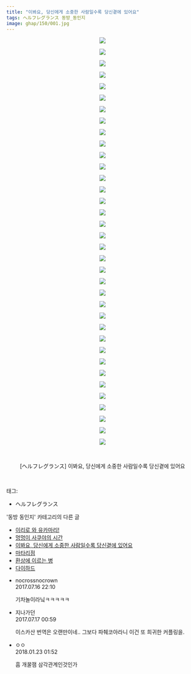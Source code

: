 ```yaml
---
title: "이봐요, 당신에게 소중한 사람일수록 당신곁에 있어요"
tags: ヘルフレグランス 동방_동인지
image: ghap/150/001.jpg
---
```

<div class="article">
<p style="text-align: center; clear: none; float: none;"><img src="{{ site.nasurl }}/ghap/150/001.jpg"/></p>
<p style="text-align: center; clear: none; float: none;"><img src="{{ site.nasurl }}/ghap/150/002.jpg"/></p>
<p style="text-align: center; clear: none; float: none;"><img src="{{ site.nasurl }}/ghap/150/003.jpg"/></p>
<p style="text-align: center; clear: none; float: none;"><img src="{{ site.nasurl }}/ghap/150/004.jpg"/></p>
<p style="text-align: center; clear: none; float: none;"><img src="{{ site.nasurl }}/ghap/150/005.jpg"/></p>
<p style="text-align: center; clear: none; float: none;"><img src="{{ site.nasurl }}/ghap/150/006.jpg"/></p>
<p style="text-align: center; clear: none; float: none;"><img src="{{ site.nasurl }}/ghap/150/007.jpg"/></p>
<p style="text-align: center; clear: none; float: none;"><img src="{{ site.nasurl }}/ghap/150/008.jpg"/></p>
<p style="text-align: center; clear: none; float: none;"><img src="{{ site.nasurl }}/ghap/150/009.jpg"/></p>
<p style="text-align: center; clear: none; float: none;"><img src="{{ site.nasurl }}/ghap/150/010.jpg"/></p>
<p style="text-align: center; clear: none; float: none;"><img src="{{ site.nasurl }}/ghap/150/011.jpg"/></p>
<p style="text-align: center; clear: none; float: none;"><img src="{{ site.nasurl }}/ghap/150/012.jpg"/></p>
<p style="text-align: center; clear: none; float: none;"><img src="{{ site.nasurl }}/ghap/150/013.jpg"/></p>
<p style="text-align: center; clear: none; float: none;"><img src="{{ site.nasurl }}/ghap/150/014.jpg"/></p>
<p style="text-align: center; clear: none; float: none;"><img src="{{ site.nasurl }}/ghap/150/015.jpg"/></p>
<p style="text-align: center; clear: none; float: none;"><img src="{{ site.nasurl }}/ghap/150/016.jpg"/></p>
<p style="text-align: center; clear: none; float: none;"><img src="{{ site.nasurl }}/ghap/150/017.jpg"/></p>
<p style="text-align: center; clear: none; float: none;"><img src="{{ site.nasurl }}/ghap/150/018.jpg"/></p>
<p style="text-align: center; clear: none; float: none;"><img src="{{ site.nasurl }}/ghap/150/019.jpg"/></p>
<p style="text-align: center; clear: none; float: none;"><img src="{{ site.nasurl }}/ghap/150/020.jpg"/></p>
<p style="text-align: center; clear: none; float: none;"><img src="{{ site.nasurl }}/ghap/150/021.jpg"/></p>
<p style="text-align: center; clear: none; float: none;"><img src="{{ site.nasurl }}/ghap/150/022.jpg"/></p>
<p style="text-align: center; clear: none; float: none;"><img src="{{ site.nasurl }}/ghap/150/023.jpg"/></p>
<p style="text-align: center; clear: none; float: none;"><img src="{{ site.nasurl }}/ghap/150/024.jpg"/></p>
<p style="text-align: center; clear: none; float: none;"><img src="{{ site.nasurl }}/ghap/150/025.jpg"/></p>
<p style="text-align: center; clear: none; float: none;"><img src="{{ site.nasurl }}/ghap/150/026.jpg"/></p>
<p style="text-align: center; clear: none; float: none;"><img src="{{ site.nasurl }}/ghap/150/027.jpg"/></p>
<p style="text-align: center; clear: none; float: none;"><img src="{{ site.nasurl }}/ghap/150/028.jpg"/></p>
<p style="text-align: center; clear: none; float: none;"><img src="{{ site.nasurl }}/ghap/150/029.jpg"/></p>
<p style="text-align: center; clear: none; float: none;"><img src="{{ site.nasurl }}/ghap/150/030.jpg"/></p>
<p style="text-align: center; clear: none; float: none;"><img src="{{ site.nasurl }}/ghap/150/031.jpg"/></p>
<p style="text-align: center; clear: none; float: none;"><img src="{{ site.nasurl }}/ghap/150/032.jpg"/></p>
<p style="text-align: center; clear: none; float: none;"><img src="{{ site.nasurl }}/ghap/150/033.jpg"/></p>
<p style="text-align: center; clear: none; float: none;"><img src="{{ site.nasurl }}/ghap/150/034.jpg"/></p>
<p style="text-align: center; clear: none; float: none;"><img src="{{ site.nasurl }}/ghap/150/035.jpg"/></p>
<p style="text-align: center; clear: none; float: none;"><img src="{{ site.nasurl }}/ghap/150/036.jpg"/></p>
<p style="text-align: center; clear: none; float: none;"><br/></p>
<p style="text-align: center; clear: none; float: none;">[ヘルフレグランス] 이봐요, 당신에게 소중한 사람일수록 당신곁에 있어요</p>
<p><br/></p>
</div><div class="tagTrail">
<p>태그: </p>
<ul>
<li>ヘルフレグランス</li>
</ul>
</div><div class="another">
<p>'동방 동인지' 카테고리의 다른 글</p>
<ul>
<li><a href="/2016-06-18-ghap_152">이리로 와 유카마리!</a></li>
<li><a href="/2016-06-18-ghap_151">멍멍이 사쿠야의 시간</a></li>
<li><a href="/2016-06-18-ghap_150">이봐요, 당신에게 소중한 사람일수록 당신곁에 있어요</a></li>
<li><a href="/2016-06-18-ghap_149">마타리점</a></li>
<li><a href="/2016-06-18-ghap_148">환상에 이르는 병</a></li>
<li><a href="/2016-06-18-ghap_147">다이하드</a></li>
</ul>
</div><div class="cb_module cb_fluid">
<div class="cb_wrt cb_profile">
<div class="comment">
<ul>
<li class="cb_thumb_off" id="comment15037265">
<div class="cb_comment_area">
<div class="cb_info_area">
<div class="cb_section">
<span class="cb_nick_name">nocrossnocrown</span>
</div>
<div class="cb_section">
<span class="cb_date">2017.07.16 22:10 </span>
</div>
</div>
<div class="cb_dsc_comment">
<p class="cb_dsc">
											기차놀이라닠ㅋㅋㅋㅋㅋ
										</p>
</div>
</div></li>
<li class="cb_thumb_off" id="comment15037408">
<div class="cb_comment_area">
<div class="cb_info_area">
<div class="cb_section">
<span class="cb_nick_name">지나가던</span>
</div>
<div class="cb_section">
<span class="cb_date">2017.07.17 00:59 </span>
</div>
</div>
<div class="cb_dsc_comment">
<p class="cb_dsc">
											이스카산 번역은 오랜만이네.. 그보다 파췌코아라니 이건 또 희귀한 커플링을.
										</p>
</div>
</div></li>
<li class="cb_thumb_off" id="comment15180421">
<div class="cb_comment_area">
<div class="cb_info_area">
<div class="cb_section">
<span class="cb_nick_name">ㅇㅇ</span>
</div>
<div class="cb_section">
<span class="cb_date">2018.01.23 01:52 </span>
</div>
</div>
<div class="cb_dsc_comment">
<p class="cb_dsc">
											흠 개꿀잼 삼각관계인것인가
										</p>
</div>
</div></li>
</ul>
</div>
</div><!-- commentList close -->
</div>
<br/>
<p id="refer"></p>
<br/>
